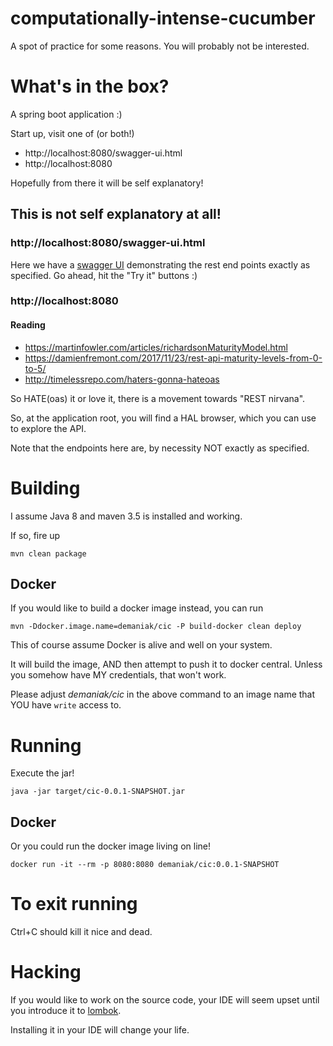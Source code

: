 # computationally-intense-cucumber
A spot of practice for some reasons. You will probably not be interested.

# What's in the box?
A spring boot application :)

Start up, visit one of (or both!)
- http://localhost:8080/swagger-ui.html
- http://localhost:8080

Hopefully from there it will be self explanatory!

## This is not self explanatory at all!
### http://localhost:8080/swagger-ui.html
Here we have a [swagger UI](http://springfox.github.io/springfox/) demonstrating the rest end points exactly as specified.
Go ahead, hit the "Try it" buttons :)

### http://localhost:8080
#### Reading
- https://martinfowler.com/articles/richardsonMaturityModel.html
- https://damienfremont.com/2017/11/23/rest-api-maturity-levels-from-0-to-5/
- http://timelessrepo.com/haters-gonna-hateoas

So HATE(oas) it or love it, there is a movement towards "REST nirvana".

So, at the application root, you will find a HAL browser, which you can use to explore the
API.

Note that the endpoints here are, by necessity NOT exactly as specified.


# Building
I assume Java 8 and maven 3.5 is installed and working.

If so, fire up 

`mvn clean package`

## Docker
If you would like to build a docker image instead, you can run 

`mvn -Ddocker.image.name=demaniak/cic -P build-docker clean deploy`

This of course assume Docker is alive and well on your system.

It will build the image, AND then attempt to push it to docker central.
Unless you somehow have MY credentials, that won't work.

Please adjust *demaniak/cic* in the above command to an image name that YOU have `write` access to.

# Running
Execute the jar! 

`java -jar target/cic-0.0.1-SNAPSHOT.jar`

## Docker 
Or you could run the docker image living on line!

`docker run -it --rm -p 8080:8080 demaniak/cic:0.0.1-SNAPSHOT`

# To exit running
Ctrl+C should kill it nice and dead.

# Hacking
If you would like to work on the source code, your IDE will seem upset until
you introduce it to [lombok](https://projectlombok.org/).

Installing it in your IDE will change your life.


